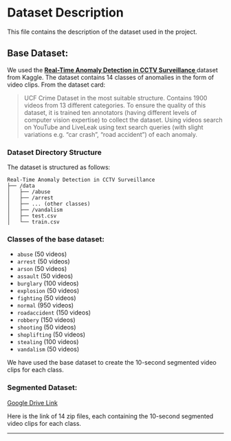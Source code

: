 # Dataset Description

This file contains the description of the dataset used in the project.

## Base Dataset:

We used the **[Real-Time Anomaly Detection in CCTV Surveillance
](https://www.kaggle.com/datasets/webadvisor/real-time-anomaly-detection-in-cctv-surveillance)** dataset from Kaggle.
The dataset contains 14 classes of anomalies in the form of video clips. From the dataset card:
> UCF Crime Dataset in the most suitable structure. Contains 1900 videos from 13 different categories. To ensure the
> quality of this dataset, it is trained ten annotators (having different levels of computer vision expertise) to collect
> the dataset. Using videos search on YouTube and LiveLeak using text search queries (with slight variations e.g. “car
> crash”, “road accident”) of each anomaly.

### Dataset Directory Structure

The dataset is structured as follows:
```
Real-Time Anomaly Detection in CCTV Surveillance
├── /data
│   ├── /abuse
│   ├── /arrest
│   ├── ... (other classes)
│   ├── /vandalism
│   ├── test.csv
│   └── train.csv
```
### Classes of the base dataset:
- `abuse` (50 videos)
- `arrest`  (50 videos)
- `arson` (50 videos)
- `assault` (50 videos)
- `burglary` (100 videos)
- `explosion` (50 videos)
- `fighting` (50 videos)
- `normal` (950 videos)
- `roadaccident` (150 videos)
- `robbery` (150 videos)
- `shooting` (50 videos)
- `shoplifting` (50 videos)
- `stealing` (100 videos)
- `vandalism` (50 videos)

We have used the base dataset to create the 10-second segmented video clips for each class.

### Segmented Dataset:

[Google Drive Link](https://drive.google.com/drive/folders/15nkDhc1I7O3kgquHDLD6EmnB1oY7hItB?usp=share_link)

Here is the link of 14 zip files, each containing the 10-second segmented video clips for each class.

---